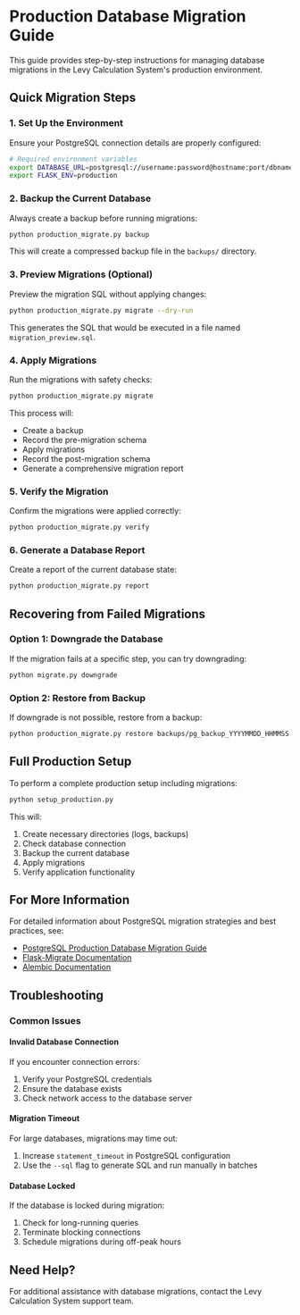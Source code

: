 # Production Database Migration Guide

This guide provides step-by-step instructions for managing database migrations in the Levy Calculation System's production environment.

## Quick Migration Steps

### 1. Set Up the Environment

Ensure your PostgreSQL connection details are properly configured:

```bash
# Required environment variables
export DATABASE_URL=postgresql://username:password@hostname:port/dbname
export FLASK_ENV=production
```

### 2. Backup the Current Database

Always create a backup before running migrations:

```bash
python production_migrate.py backup
```

This will create a compressed backup file in the `backups/` directory.

### 3. Preview Migrations (Optional)

Preview the migration SQL without applying changes:

```bash
python production_migrate.py migrate --dry-run
```

This generates the SQL that would be executed in a file named `migration_preview.sql`.

### 4. Apply Migrations

Run the migrations with safety checks:

```bash
python production_migrate.py migrate
```

This process will:
- Create a backup
- Record the pre-migration schema
- Apply migrations
- Record the post-migration schema
- Generate a comprehensive migration report

### 5. Verify the Migration

Confirm the migrations were applied correctly:

```bash
python production_migrate.py verify
```

### 6. Generate a Database Report

Create a report of the current database state:

```bash
python production_migrate.py report
```

## Recovering from Failed Migrations

### Option 1: Downgrade the Database

If the migration fails at a specific step, you can try downgrading:

```bash
python migrate.py downgrade
```

### Option 2: Restore from Backup

If downgrade is not possible, restore from a backup:

```bash
python production_migrate.py restore backups/pg_backup_YYYYMMDD_HHMMSS.sql
```

## Full Production Setup

To perform a complete production setup including migrations:

```bash
python setup_production.py
```

This will:
1. Create necessary directories (logs, backups)
2. Check database connection
3. Backup the current database
4. Apply migrations
5. Verify application functionality

## For More Information

For detailed information about PostgreSQL migration strategies and best practices, see:
- [PostgreSQL Production Database Migration Guide](postgresql_production_migration.md)
- [Flask-Migrate Documentation](https://flask-migrate.readthedocs.io/)
- [Alembic Documentation](https://alembic.sqlalchemy.org/)

## Troubleshooting

### Common Issues

#### Invalid Database Connection

If you encounter connection errors:
1. Verify your PostgreSQL credentials
2. Ensure the database exists
3. Check network access to the database server

#### Migration Timeout

For large databases, migrations may time out:
1. Increase `statement_timeout` in PostgreSQL configuration
2. Use the `--sql` flag to generate SQL and run manually in batches

#### Database Locked

If the database is locked during migration:
1. Check for long-running queries
2. Terminate blocking connections
3. Schedule migrations during off-peak hours

## Need Help?

For additional assistance with database migrations, contact the Levy Calculation System support team.